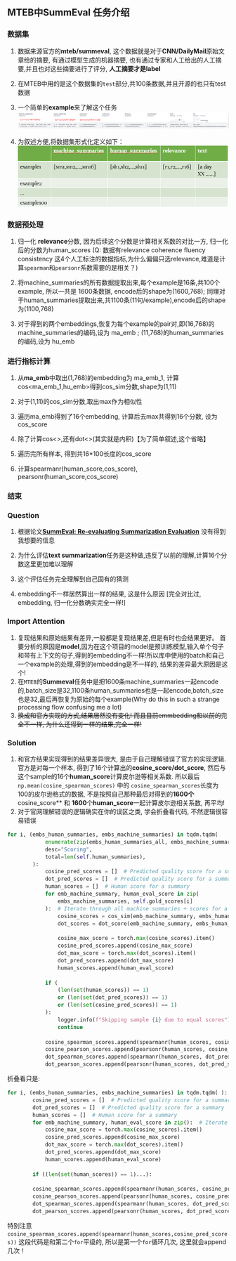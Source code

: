 ## MTEB中SummEval 任务介绍

### 数据集
1. 数据来源官方的**mteb/summeval**, 这个数据就是对于**CNN/DailyMail**原始文章给的摘要, 有通过模型生成的机器摘要, 也有通过专家和人工给出的人工摘要,并且也对这些摘要进行了评分, **人工摘要才是label**
2. 在MTEB中用的是这个数据集的`test`部分,共100条数据,并且开源的也只有test数据
3. 一个简单的**example**来了解这个任务
![Alt text](images/summ_example.png)

4. 为叙述方便,将数据集形式化定义如下：
![Alt text](images/data_ep.png)

### 数据预处理
1. 归一化 **relevance**分数, 因为后续这个分数是计算相关系数的对比一方, 归一化后的分数为human_scores  (Q: 数据有relevance coherence fluency consistency  这4个人工标注的数据指标,为什么偏偏只选relevance,难道是计算`spearman`和`pearsonr`系数需要的是相关？)

2. 将machine_summaries的所有数据提取出来,每个example是16条,共100个example, 所以一共是 1600条数据, encode后的shape为(1600,768); 同理对于human_summaries提取出来,共1100条(11句/example),encode后的shape为(1100,768)

3. 对于得到的两个embeddings,恢复为每个example的pair对,即(16,768)的machine_summaries的编码,设为 ma_emb ; (11,768)的human_summaries的编码,设为 hu_emb

### 进行指标计算
1. 从**ma_emb**中取出(1,768)的embedding为 ma_emb_1, 计算cos<ma_emb_1,hu_emb>得到cos_sim分数,shape为(1,11)

2. 对于(1,11)的cos_sim分数,取出max作为相似性

3. 遍历ma_emb得到了16个embedding, 计算后去max共得到16个分数, 设为 cos_score

4. 除了计算cos<>,还有dot<>(其实就是内积)【为了简单叙述,这个省略】

5. 遍历完所有样本, 得到共16*100长度的cos_score

6. 计算spearmanr(human_score,cos_score), pearsonr(human_score,cos_score)

### 结束

### Question
1. 根据论文[**SummEval: Re-evaluating Summarization Evaluation**](https://arxiv.org/abs/2007.12626) 没有得到我想要的信息

2. 为什么评估**text summarization**任务是这种做,违反了以前的理解,计算16个分数这里更加难以理解

3. 这个评估任务完全理解到自己固有的猜测

4. embedding不一样居然算出一样的结果, 这是什么原因 [完全对比过, embedding, 归一化分数确实完全一样!]



### Import Attention
1. 复现结果和原始结果有差异,一般都是复现结果差,但是有时也会结果更好。 首要分析的原因是**model**,因为在这个项目的model是预训练模型,输入单个句子和带有上下文的句子,得到的embedding不一样!所以库中使用的batch和自己一个example的处理,得到的embedding是不一样的, 结果的差异最大原因是这个!
2. 在`MTEB`的**Summeval**任务中是把1600条machine_summaries一起encode的,batch_size是32,1100条human_summaries也是一起encode,batch_size也是32,最后再恢复为原始的每个example(Why do this in such a strange processing flow confusing me a lot)
3. ~~换成和官方实现的方式,结果居然没有变化! 而且目前emmbedding和以前的完全不一样, 为什么还得到一样的结果,完全一样!~~

### Solution
1. 和官方结果实现得到的结果差异很大, 是由于自己理解错误了官方的实现逻辑. 官方是对每一个样本, 得到了16个计算出的**cosine_score/dot_score**, 然后与这个sample的16个**human_score**计算皮尔逊等相关系数. 所以最后`np.mean(cosine_spearman_scores)` 中的 `cosine_spearman_scores`长度为100的皮尔逊格式的数据, 不是按照自己那种最后对得到的**1600个**cosine_score** 和  **1600**个**human_score**一起计算皮尔逊相关系数, 再平均!
2. 对于官网理解错误的逻辑确实在你的误区之类, 学会折叠看代码, 不然逻辑很容易错误
``` python
for i, (embs_human_summaries, embs_machine_summaries) in tqdm.tqdm(
            enumerate(zip(embs_human_summaries_all, embs_machine_summaries_all)),
            desc="Scoring",
            total=len(self.human_summaries),
        ):
            cosine_pred_scores = []  # Predicted quality score for a summary
            dot_pred_scores = []  # Predicted quality score for a summary
            human_scores = []  # Human score for a summary
            for emb_machine_summary, human_eval_score in zip(
                embs_machine_summaries, self.gold_scores[i]
            ):  # Iterate through all machine summaries + scores for a single sample
                cosine_scores = cos_sim(emb_machine_summary, embs_human_summaries)
                dot_scores = dot_score(emb_machine_summary, embs_human_summaries)

                cosine_max_score = torch.max(cosine_scores).item()
                cosine_pred_scores.append(cosine_max_score)
                dot_max_score = torch.max(dot_scores).item()
                dot_pred_scores.append(dot_max_score)
                human_scores.append(human_eval_score)

            if (
                (len(set(human_scores)) == 1)
                or (len(set(dot_pred_scores)) == 1)
                or (len(set(cosine_pred_scores)) == 1)
            ):
                logger.info(f"Skipping sample {i} due to equal scores")
                continue

            cosine_spearman_scores.append(spearmanr(human_scores, cosine_pred_scores))
            cosine_pearson_scores.append(pearsonr(human_scores, cosine_pred_scores))
            dot_spearman_scores.append(spearmanr(human_scores, dot_pred_scores))
            dot_pearson_scores.append(pearsonr(human_scores, dot_pred_scores))

```
折叠看只是:
```python
for i, (embs_human_summaries, embs_machine_summaries) in tqdm.tqdm( ):
        cosine_pred_scores = []  # Predicted quality score for a summary
        dot_pred_scores = []  # Predicted quality score for a summary
        human_scores = []  # Human score for a summary
        for emb_machine_summary, human_eval_score in zip():  # Iterate through all machine summaries + scores for a single sample
            cosine_max_score = torch.max(cosine_scores).item()
            cosine_pred_scores.append(cosine_max_score)
            dot_max_score = torch.max(dot_scores).item()
            dot_pred_scores.append(dot_max_score)
            human_scores.append(human_eval_score)

        if ((len(set(human_scores)) == 1)...):                

        cosine_spearman_scores.append(spearmanr(human_scores, cosine_pred_scores))
        cosine_pearson_scores.append(pearsonr(human_scores, cosine_pred_scores))
        dot_spearman_scores.append(spearmanr(human_scores, dot_pred_scores))
        dot_pearson_scores.append(pearsonr(human_scores, dot_pred_scores))
```
特别注意`cosine_spearman_scores.append(spearmanr(human_scores,cosine_pred_scores))` 这段代码是和第二个`for`平级的, 所以是第一个`for`循环几次, 这里就会append几次！
